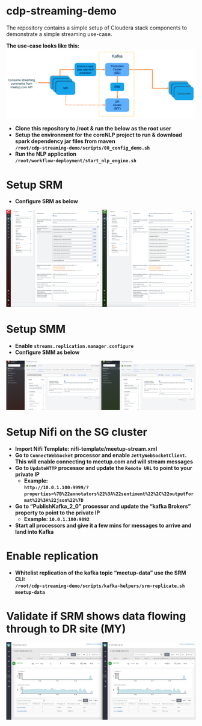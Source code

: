 # cdp-streaming-demo
The repository contains a simple setup of Cloudera stack components to demonstrate a simple streaming use-case.

<b>The use-case looks like this:
![scenario](images/srm-scenario.png)

* Clone this repository to /root & run the below as the root user
* Setup the environment for the coreNLP project to run & download spark dependency jar files from maven<br>
`/root/cdp-streaming-demo/scripts/00_config_demo.sh`
* Run the NLP application<br>`/root/workflow-deployment/start_nlp_engine.sh`

# Setup SRM
- Configure SRM as below

![SRM Configs](images/SRM-configs.png)

# Setup SMM
- Enable `streams.replication.manager.configure`
- Configure SMM as below

![SMM Configs](images/SMM-configs.png)

# Setup Nifi on the SG cluster
* Import Nifi Template: nifi-template/meetup-stream.xml
* Go to `ConnectWebSocket` processor and enable `JettyWebSocketClient`. This will enable connecting to meetup.com and will stream messages
* Go to `UpdateHTTP` processor and update the `Remote URL` to point to your private IP
    * Example:<br>`http://10.0.1.100:9999/?properties=%7B%22annotators%22%3A%22sentiment%22%2C%22outputFormat%22%3A%22json%22%7D`
* Go to “PublishKafka_2_0” processor and update the “kafka Brokers” property to point to the private IP
    * Example: `10.0.1.100:9092`
* Start all processors and give it a few mins for messages to arrive and land into Kafka

# Enable replication
- Whitelist replication of the kafka topic “meetup-data” use the SRM CLI:<br>
`/root/cdp-streaming-demo/scripts/kafka-helpers/srm-replicate.sh meetup-data`


# Validate if SRM shows data flowing through to DR site (MY)
![Validate replication](images/srm-monitor.png)
